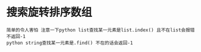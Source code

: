 # 搜索旋转排序数组
    简单的令人害怕 注意一下python list查找某一元素是list.index() 且不在list会报错 不返回-1
    python string查找某一元素是.find() 不在的话会返回-1

